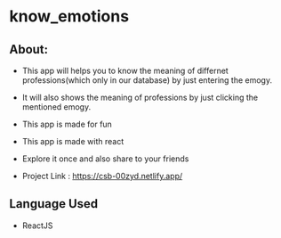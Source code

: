 # know_emotions

## About:

- This app will helps you to know the meaning of differnet professions(which only in our database) by just entering the emogy.

- It will also shows the meaning of professions by just clicking the mentioned emogy.

- This app is made for fun

- This app is made with react

- Explore it once and also share to your friends

- Project Link : https://csb-00zyd.netlify.app/

## Language Used

- ReactJS
 
